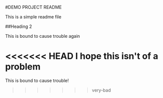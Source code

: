 #DEMO PROJECT README

This is a simple readme file

##Heading 2

This  is bound to cause trouble again

<<<<<<< HEAD
I hope this isn't of a problem
=======
This  is bound to cause trouble!


>>>>>>> very-bad

